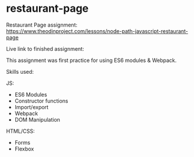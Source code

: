 # restaurant-page

Restaurant Page assignment: https://www.theodinproject.com/lessons/node-path-javascript-restaurant-page

Live link to finished assignment: 

This assignment was first practice for using ES6 modules & Webpack. 

Skills used: 

JS: 

- ES6 Modules
- Constructor functions
- Import/export
- Webpack
- DOM Manipulation

HTML/CSS:

- Forms
- Flexbox
